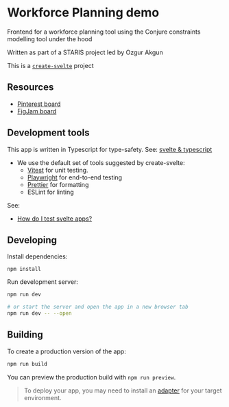 # Workforce Planning demo

Frontend for a workforce planning tool using the Conjure constraints modelling tool under the hood

Written as part of a STARIS project led by Ozgur Akgun

This is a [`create-svelte`](https://github.com/sveltejs/kit/tree/main/packages/create-svelte) project

## Resources

- [Pinterest board](https://www.pinterest.co.uk/hotdogice0/staris-2024-ui/)
- [FigJam board](https://www.figma.com/board/yIjbMS3WQcrM8b9vHYLCl3/Whiteboard?node-id=0-1&t=c8V2wENENyR81JPP-1)

## Development tools

This app is written in Typescript for type-safety. See: [svelte & typescript](https://svelte.dev/docs/typescript)

- We use the default set of tools suggested by create-svelte:
  - [Vitest](https://vitest.dev/) for unit testing.
  - [Playwright](https://playwright.dev/) for end-to-end testing
  - [Prettier](https://prettier.io/) for formatting
  - ESLint for linting
 
See:

- [How do I test svelte apps?](https://svelte.dev/docs/faq#how-do-i-test-svelte-apps)

## Developing

Install dependencies:

```
npm install
```
Run development server:

```bash
npm run dev

# or start the server and open the app in a new browser tab
npm run dev -- --open
```

## Building

To create a production version of the app:

```bash
npm run build
```

You can preview the production build with `npm run preview`.

> To deploy your app, you may need to install an [adapter](https://kit.svelte.dev/docs/adapters) for your target environment.
